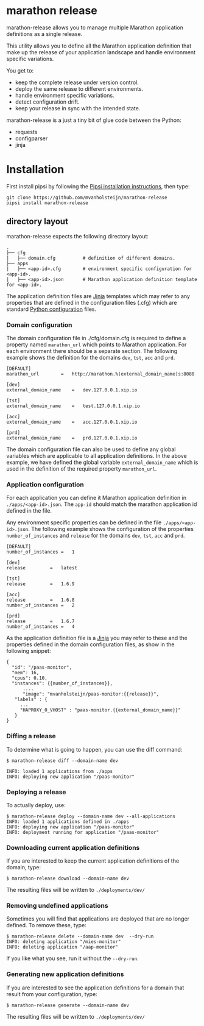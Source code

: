 # marathon release 
marathon-release allows you to manage multiple Marathon application definitions as a
single release.

This utility allows you to define all the Marathon application definition that 
make up the release of your application landscape and handle environment 
specific variations.

You get to:
- keep the complete release under version control.
- deploy the same release to different environments.
- handle environment specific variations.
- detect configuration drift.
- keep your release in sync with the intended state.

marathon-release is a just a tiny bit of glue code between the Python:
- requests 
- configparser 
- jinja

# Installation

First install pipsi by following the [Pipsi installation instructions](https://github.com/mitsuhiko/pipsi#readme), then type:

```
git clone https://github.com/mvanholsteijn/marathon-release 
pipsi install marathon-release
```


## directory layout
marathon-release expects the following directory layout:

```
.
├── cfg
|   ├── domain.cfg          # definition of different domains.
├── apps
|   ├── <app-id>.cfg        # environment specific configuration for <app-id>.
|   ├── <app-id>.json	    # Marathon application definition template for <app-id>.
```

The application definition files are [Jinja](http://jinja.pocoo.org/) templates which may refer to any properties that are defined
in the configuration files (.cfg) which are standard [Python configuration](https://docs.python.org/2/library/configparser.html) 
files. 

### Domain configuration
The domain configuration file in ./cfg/domain.cfg is required to define a property named `marathon_url` which 
points to Marathon application. For each environment there should be a separate section. The following example
shows the definition for the domains `dev`, `tst`, `acc` and `prd`.

```
[DEFAULT]
marathon_url		=	http://marathon.%(external_domain_name)s:8080

[dev]
external_domain_name	=	dev.127.0.0.1.xip.io

[tst]
external_domain_name	=	test.127.0.0.1.xip.io

[acc]
external_domain_name	=	acc.127.0.0.1.xip.io

[prd]
external_domain_name	=	prd.127.0.0.1.xip.io
```

The domain configuration file can also be used to define any global variables which are applicable to all application
definitions. In the above example, we have defined the global variable `external_domain_name` which is used in the
definition of the required property `marathon_url`.

### Application configuration
For each application you can define it Marathon application definition in `./apps/<app-id>.json`. The `app-id` should match the
marathon application id defined in the file.

Any environment specific properties can be defined in the file `./apps/<app-id>.json`. The following example shows 
the configuration of the properties `number_of_instances` and `release` for the domains `dev`, `tst`, `acc` and `prd`.

```
[DEFAULT]
number_of_instances	=	1

[dev]
release			=	latest

[tst]
release			= 	1.6.9

[acc]
release			= 	1.6.8
number_of_instances	=	2

[prd]
release			= 	1.6.7
number_of_instances	=	4
```

As the application definition file is a  [Jinja](http://jinja.pocoo.org/) you may refer to these and the properties defined in the domain configuration files, as show in the following snippet:

```
{
  "id": "/paas-monitor", 
  "mem": 16, 
  "cpus": 0.10, 
  "instances": {{number_of_instances}}, 
      ....
      "image": "mvanholsteijn/paas-monitor:{{release}}", 
   "labels" : {
     ...
     "HAPROXY_0_VHOST" : "paas-monitor.{{external_domain_name}}"
   }
}
```


### Diffing a release
To determine what is going to happen, you can use the diff command:

```
$ marathon-release diff --domain-name dev 

INFO: loaded 1 applications from ./apps
INFO: deploying new application "/paas-monitor"
```

### Deploying a release
To actually deploy, use:

```
$ marathon-release deploy --domain-name dev --all-applications
INFO: loaded 1 applications defined in ./apps
INFO: deploying new application "/paas-monitor"
INFO: deployment running for application "/paas-monitor"
```

### Downloading current application definitions
If you are interested to keep the current application definitions of the domain, type:

```
$ marathon-release download --domain-name dev
```

The resulting files will be written to `./deployments/dev/`


### Removing undefined applications
Sometimes you will find that applications are deployed that are no longer defined. To remove these, type:

```
$ marathon-release delete --domain-name dev  --dry-run
INFO: deleting application "/mies-monitor"
INFO: deleting application "/aap-monitor"
```

If you like what you see, run it without the `--dry-run`.

### Generating new application definitions
If you are interested to see the application definitions for a domain that result from your configuration, type:

```
$ marathon-release generate --domain-name dev
```

The resulting files will be written to `./deployments/dev/`
